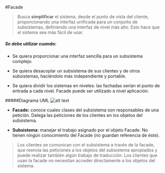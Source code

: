 #Facade
>Busca **simplificar** el sistema, desde el punto de vista del cliente, proporcionando una interfaz unificada para un conjunto de subsistemas, definiendo una interfaz de nivel más alto. Esto hace que el sistema sea más fácil de usar.


##### **Se debe utilizar cuando:**
* Se quiera proporcionar una interfaz sencilla para un subsistema complejo.
- Se quiera desacoplar un subsistema de sus clientes y de otros subsistemas, haciéndolo más independiente y portable.
+ Se quiera dividir los sistemas en niveles: las fachadas serían el punto de entrada a cada nivel. Facade puede ser utilizado a nivel aplicación.

#####Diagrama UML
![alt text](https://lh3.googleusercontent.com/zRSPCgsvEraePczqEnz812vs4Q1bIdsNfanLyuRMcOnPoguqR5Fn-cErEwr8K_Eh-LKjVzRfyiY2sCrqrhVZLoYjnVU6Kl_CXqkZsxGpOFgbXghuAXA "FACADE")

* **Facade:**  conoce cuales clases del subsistema son responsables de una petición. 
Delega las peticiones de los clientes en los objetos del subsistema.
- **Subsistema:** manejar el trabajo asignado por el objeto Facade. No tienen ningún conocimiento del Facade (no guardan referencia de éste).

>Los clientes se comunican con el subsistema a través de la facade, que reenvía las peticiones a los objetos del subsistema apropiados y puede realizar también algún trabajo de traducción. Los clientes que usan la facade no necesitan acceder directamente a los objetos del sistema.

